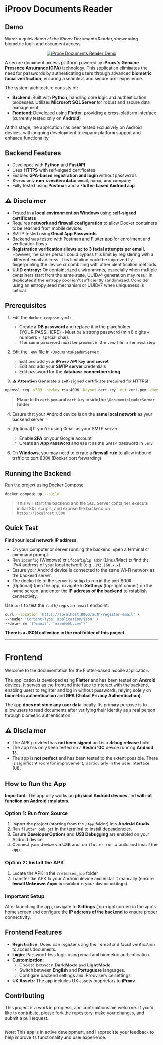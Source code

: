 # iProov Documents Reader


## Demo
Watch a quick demo of the iProov Documents Reader, showcasing biometric login and document access:

<div style="display: flex; justify-content: center;">
    <a href="https://www.youtube.com/watch?v=Ea41xOrLWbs">
        <img src="https://img.youtube.com/vi/Ea41xOrLWbs/hqdefault.jpg" alt="iProov Documents Reader Demo" style="max-width: 100%;">
    </a>
</div>


A secure document access platform powered by **iProov's Genuine Presence Assurance (GPA)** technology. This application eliminates the need for passwords by authenticating users through advanced **biometric facial verification**, ensuring a seamless and secure user experience.

The system architecture consists of:
- **Backend**: Built with **Python**, handling core logic and authentication processes. Utilizes **Microsoft SQL Server** for robust and secure data management.
- **Frontend**: Developed using **Flutter**, providing a cross-platform interface (currently tested only on **Android**).

At this stage, the application has been tested exclusively on Android devices, with ongoing development to expand platform support and enhance functionality.

## Backend Features

* Developed with **Python** and **FastAPI**
* Uses **HTTPS** with self-signed certificates
* Enables **GPA-based registration and login** without passwords
* Stores only **non-sensitive data**: email, name, and company
* Fully tested using **Postman** and a **Flutter-based Android app**

## ⚠️ Disclaimer

* Tested in a **local environment on Windows** using **self-signed certificates**
* Requires **network and firewall configuration** to allow Docker containers to be reached from mobile devices
* SMTP tested using **Gmail App Passwords**
* Backend was tested with Postman and Flutter app for enrollment and verification flows
* **Registration verification allows up to 3 facial attempts per email.** However, the same person could bypass this limit by registering with a different email address. This limitation could be improved by fingerprinting the device or combining with other identification methods.
* **UUID entropy:** On containerized environments, especially when multiple containers start from the same state, UUIDv4 generation may result in duplicates if the entropy pool isn't sufficiently randomized. Consider using an entropy seed mechanism or UUIDv7 when uniqueness is critical.

## Prerequisites

1. Edit the `docker-compose.yaml`:

   * Create a **DB password** and replace it in the placeholder {YOUR_PASS_HERE} - Must be a strong password (min 8 digits + numbers + special char).
   * The same password must be present in the `.env` file in the next step

2. Edit the `.env` file in `\DocumentsReaderServer`:

   * Edit and add your **iProov API key and secret**
   * Edit and add your **SMTP server** credentials
   * Edit password for the **database connection string**

3. ⚠️ **Attention** Generate a self-signed certificate (required for HTTPS):

```bash
openssl req -x509 -newkey rsa:4096 -keyout cert.key -out cert.pem -days 365 -nodes
```

> **Place both `cert.pem` and `cert.key` inside the `\DocumentsReaderServer` folder**

4. Ensure that your Android device is on the **same local network** as your backend server

5. \[Optional] If you're using Gmail as your SMTP server:

   * Enable **2FA** on your Google account
   * Create an **App Password** and use it as the SMTP password in `.env`

6. On **Windows**, you may need to create a **firewall rule** to allow inbound traffic to port 8000 (Docker port forwarding)

## Running the Backend

Run the project using Docker Compose:

```bash
docker compose up --build
```

> This will start the backend and the SQL Server container, execute initial SQL scripts, and expose the backend on `https://localhost:8000`

## Quick Test

**Find your local network IP address**:
   - On your computer or server running the backend, open a terminal or command prompt.
   - Run `ipconfig` (Windows) or `ifconfig`/`ip addr` (Linux/Mac) to find the IPv4 address of your local network (e.g., `192.168.x.x`).
   - Ensure your Android device is connected to the same Wi-Fi network as the backend server.
   - The dockerfile of the server is setup to run in the port 8000
   - \[Optional]Open the app, navigate to **Settings** (top-right corner) on the home screen, and enter the **IP address of the backend** to establish connectivity.

Use `curl` to test the `/auth/register-email` endpoint:

```bash
curl --location 'https://localhost:8000/auth/register-email' \
--header 'Content-Type: application/json' \
--data-raw '{"email": "aaaa@bbb.com"}'
```

**There is a JSON collection in the root folder of this project.**

---

# Frontend

Welcome to the documentation for the Flutter-based mobile application.

The application is developed using **Flutter** and has been tested on **Android** devices. It serves as the frontend interface to interact with the backend, enabling users to register and log in without passwords, relying solely on **biometric authentication** and **GPA (Global Privacy Authentication)**. 

The app **does not store any user data** locally. Its primary purpose is to allow users to read documents after verifying their identity as a real person through biometric authentication.

## ⚠️ Disclaimer

- The APK provided has **not been signed** and is a **debug release** build.
- The app has only been tested on a **Redmi 10C** device running **Android 13**.
- The app is **not perfect** and has been tested to the extent possible. There is significant room for improvement, particularly in the user interface (UI).

## How to Run the App

**Important**: The app only works on **physical Android devices** and **will not function on Android emulators**.

### Option 1: Run from Source
1. Import the project (starting from the `/App` folder) into **Android Studio**.
2. Run `flutter pub get` in the terminal to install dependencies.
3. Ensure **Developer Options** and **USB Debugging** are enabled on your Android device.
4. Connect your device via USB and run `flutter run` to build and install the app.

### Option 2: Install the APK
1. Locate the APK in the `/releases_app` folder.
2. Transfer the APK to your Android device and install it manually (ensure **Install Unknown Apps** is enabled in your device settings).

### Important Setup
After launching the app, navigate to **Settings** (top-right corner) in the app's home screen and configure the **IP address of the backend** to ensure proper connectivity.

## Frontend Features

- **Registration**: Users can register using their email and facial verification to access documents.
- **Login**: Password-less login using email and biometric authentication.
- **Customization**:
  - Choose between **Dark Mode** and **Light Mode**.
  - Switch between **English** and **Portuguese** languages.
  - Configure backend settings and iProov service settings.
- **UX Assets**: The app includes UX assets proprietary to **iProov**.

## Contributing

This project is a work in progress, and contributions are welcome. If you'd like to contribute, please fork the repository, make your changes, and submit a pull request.

---

*Note*: This app is in active development, and I appreciate your feedback to help improve its functionality and user experience.
